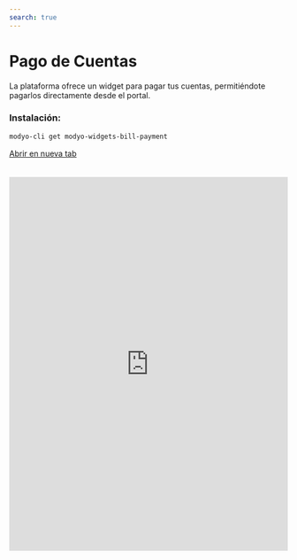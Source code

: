 ```yaml
---
search: true
---
```


# Pago de Cuentas

La plataforma ofrece un widget para pagar tus cuentas, permitiéndote pagarlos directamente desde el portal.

### Instalación:

```bash
modyo-cli get modyo-widgets-bill-payment
```

[Abrir en nueva tab](https://widgets.modyo.com/insurance/retail/bill-payment)

<iframe id="widgetFrame" src="https://widgets.modyo.com/bill-payment" width="100%" frameBorder="0" style="min-height:675px;overflow:auto;margin-top:20px;"/>

Para agregar y pagar tus una cuentas, las opciones por default disponibles son:

| Funcionalidad                          | Descripción                                                                                                              |
|:---------------------------------------|:-------------------------------------------------------------------------------------------------------------------------|
| Mis Cuentas             |                                                     |
|                  |       |
|             |  |
|                                           |
|                    |                                    |
|                     |                                                  |
|               |                                            |

<script>

  export default {
    mounted() {

      function setIframeHeightCO(id, ht) {
          var ifrm = document.getElementById(id);
          if(ifrm) {
            ifrm.style.height = ht + 4 + "px";
          }
      }
      // iframed document sends its height using postMessage
      function handleDocHeightMsg(e) {
          // check origin
          if ( e.origin === 'https://widgets.modyo.com' ) {
              // parse data
              var data = JSON.parse( e.data );

              console.log('data:', data)
              // check data object
              if ( data['docHeight'] ) {
                  setIframeHeightCO( 'widgetFrame', data['docHeight'] );
              } else {
                  setIframeHeightCO( 'widgetFrame', 700 );
              }
          }
      }

      // assign message handler
      if ( window.addEventListener ) {
          window.addEventListener('message', handleDocHeightMsg, false);
      }
    }
  }

</script>
